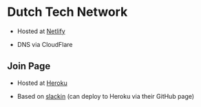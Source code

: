 # Dutch Tech Network

* Hosted at [Netlify](https://app.netlify.com/)

* DNS via CloudFlare

## Join Page

* Hosted at [Heroku](https://heroku.com)

* Based on [slackin](https://github.com/rauchg/slackin) (can deploy to Heroku via their GitHub page)
